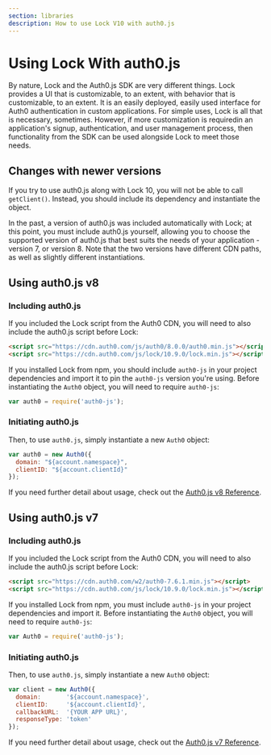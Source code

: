```yaml
---
section: libraries
description: How to use Lock V10 with auth0.js
---
```


# Using Lock With auth0.js

By nature, Lock and the Auth0.js SDK are very different things. Lock provides a UI that is customizable, to an extent, with behavior that is customizable, to an extent. It is an easily deployed, easily used interface for Auth0 authentication in custom applications. For simple uses, Lock is all that is necessary, sometimes. However, if more customization is requiredin an application's signup, authentication, and user management process, then functionality from the SDK can be used alongside Lock to meet those needs.

## Changes with newer versions

If you try to use auth0.js along with Lock 10, you will not be able to call `getClient()`. Instead, you should include its dependency and instantiate the object.

In the past, a version of auth0.js was included automatically with Lock; at this point, you must include auth0.js yourself, allowing you to choose the supported version of auth0.js that best suits the needs of your application - version 7, or version 8. Note that the two versions have different CDN paths, as well as slightly different instantiations.

## Using auth0.js v8

### Including auth0.js

If you included the Lock script from the Auth0 CDN, you will need to also include the auth0.js script before Lock:

```html
<script src="https://cdn.auth0.com/js/auth0/8.0.0/auth0.min.js"></script>
<script src="https://cdn.auth0.com/js/lock/10.9.0/lock.min.js"></script>
```

If you installed Lock from npm, you should include `auth0-js` in your project dependencies and import it to pin the `auth0-js` version you're using. Before instantiating the `Auth0` object, you will need to require `auth0-js`:

```js
var auth0 = require('auth0-js');
```

### Initiating auth0.js

Then, to use `auth0.js`, simply instantiate a new `Auth0` object:

```js
var auth0 = new Auth0({
  domain: "${account.namespace}",
  clientID: "${account.clientId}"
});
```

If you need further detail about usage, check out the [Auth0.js v8 Reference](/libraries/auth0js).

## Using auth0.js v7

### Including auth0.js

If you included the Lock script from the Auth0 CDN, you will need to also include the auth0.js script before Lock:

```html
<script src="https://cdn.auth0.com/w2/auth0-7.6.1.min.js"></script>
<script src="https://cdn.auth0.com/js/lock/10.9.0/lock.min.js"></script>
```

If you installed Lock from npm, you must include `auth0-js` in your project dependencies and import it. Before instantiating the `Auth0` object, you will need to require `auth0-js`:

```js
var Auth0 = require('auth0-js');
```

### Initiating auth0.js

Then, to use `auth0.js`, simply instantiate a new `Auth0` object:

```js
var client = new Auth0({
  domain:       '${account.namespace}',
  clientID:     '${account.clientId}',
  callbackURL:  '{YOUR APP URL}',
  responseType: 'token'
});
```

If you need further detail about usage, check out the [Auth0.js v7 Reference](/libraries/auth0js/v7).
